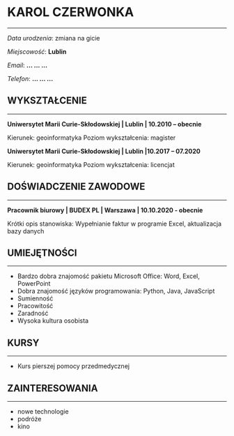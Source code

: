 
# __KAROL CZERWONKA__
----------
_Data urodzenia_: zmiana na gicie

_Miejscowość_: __Lublin__

_Email_: __... ... ...__

_Telefon_: __... ... ...__


## __WYKSZTAŁCENIE__
-------------------
 __Uniwersytet Marii Curie-Skłodowskiej | Lublin  | 10.2010 – obecnie__
 
Kierunek: geoinformatyka 
Poziom wykształcenia: magister

__Uniwersytet Marii Curie-Skłodowskiej | Lublin |10.2017 – 07.2020__

Kierunek: geoinformatyka 
Poziom wykształcenia: licencjat
## __DOŚWIADCZENIE ZAWODOWE__
----------
__Pracownik biurowy | BUDEX PL | Warszawa |  10.10.2020 - obecnie__

Krótki opis stanowiska: 
Wypełnianie faktur w programie Excel, aktualizacja bazy danych
## __UMIEJĘTNOŚCI__
-------------------
- Bardzo dobra znajomość pakietu Microsoft Office: Word, Excel, PowerPoint
- Dobra znajomość języków programowania: Python, Java, JavaScript
- Sumienność
- Pracowitość
- Zaradność
- Wysoka kultura osobista
## __KURSY__
-------------------

- Kurs pierszej pomocy przedmedycznej

## __ZAINTERESOWANIA__
-------------------
- nowe technologie
- podróże
- kino





 
